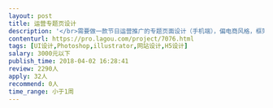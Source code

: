 ```yaml
---                
layout: post       
title: 运营专题页设计           
description: '</br>需要做一款节日运营推广的专题页面设计（手机端），偏电商风格，框架图已做好</br>主要是突出运营氛围，让人有想点击的欲望</br>需要有创造力，丰富想象力，对事物元素进行提取</br>如果技术可以，可以长期合作</br>'     
contenturl: https://pro.lagou.com/project/7076.html      
tags: [UI设计,Photoshop,illustrator,网站设计,H5设计]            
salary: 3000元以下          
publish_time: 2018-04-02 16:28:41         
review: 2290人                   
apply: 32人                   
recommend: 0人                   
time_range: 小于1周              
---                 
```

